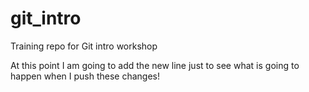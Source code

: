# git_intro
Training repo for Git intro workshop



At this point I am going to add the new line just to see what is going to happen when I push these changes!
